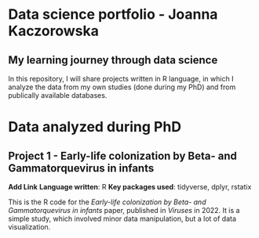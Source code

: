 # Data science portfolio - Joanna Kaczorowska
## My learning journey through data science

In this repository, I will share projects written in R language, in which I analyze the data from my own studies (done during my PhD) and from publically available databases.

# Data analyzed during PhD
## Project 1 - Early-life colonization by Beta- and Gammatorquevirus in infants
**Add Link**
**Language written**: R
**Key packages used**: tidyverse, dplyr, rstatix

This is the R code for the _Early-life colonization by Beta- and Gammatorquevirus in infants_ paper, published in _Viruses_ in 2022.
It is a simple study, which involved minor data manipulation, but a lot of data visualization.

